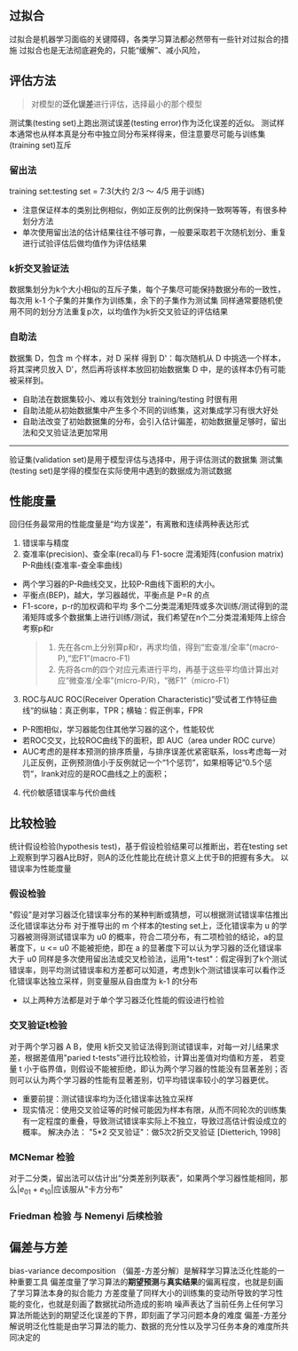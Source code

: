 ## 过拟合
过拟合是机器学习面临的关键障碍，各类学习算法都必然带有一些针对过拟合的措施
过拟合也是无法彻底避免的，只能“缓解”、减小风险，


## 评估方法
> 对模型的**泛化误差**进行评估，选择最小的那个模型

测试集(testing set)上跑出测试误差(testing error)作为泛化误差的近似。
测试样本通常也从样本真是分布中独立同分布采样得来，但注意要尽可能与训练集(training set)互斥

### 留出法
training set:testing set = 7:3(大约 2/3 ～ 4/5 用于训练)
* 注意保证样本的类别比例相似，例如正反例的比例保持一致啊等等，有很多种划分方法
* 单次使用留出法的估计结果往往不够可靠，一般要采取若干次随机划分、重复进行试验评估后做均值作为评估结果

### k折交叉验证法
数据集划分为k个大小相似的互斥子集，每个子集尽可能保持数据分布的一致性，每次用 k-1 个子集的并集作为训练集，余下的子集作为测试集
同样通常要随机使用不同的划分方法重复p次，以均值作为k折交叉验证的评估结果

### 自助法
数据集 D，包含 m 个样本，对 D 采样 得到 D'：每次随机从 D 中挑选一个样本，将其深拷贝放入 D'，然后再将该样本放回初始数据集 D 中，是的该样本仍有可能被采样到。
* 自助法在数据集较小、难以有效划分 training/testing 时很有用
* 自助法能从初始数据集中产生多个不同的训练集，这对集成学习有很大好处
* 自助法改变了初始数据集的分布，会引入估计偏差，初始数据量足够时，留出法和交叉验证法更加常用

---
验证集(validation set)是用于模型评估与选择中，用于评估测试的数据集
测试集(testing set)是学得的模型在实际使用中遇到的数据成为测试数据

## 性能度量
回归任务最常用的性能度量是“均方误差”，有离散和连续两种表达形式
1. 错误率与精度
2. 查准率(precision)、查全率(recall)与 F1-socre
  混淆矩阵(confusion matrix)
  P-R曲线(查准率-查全率曲线)
  * 两个学习器的P-R曲线交叉，比较P-R曲线下面积的大小。
  * 平衡点(BEP)，越大，学习器越优，平衡点是 P=R 的点
  * F1-score，p-r的加权调和平均
多个二分类混淆矩阵或多次训练/测试得到的混淆矩阵或多个数据集上进行训练/测试，我们希望在n个二分类混淆矩阵上综合考察p和r
    > 1. 先在各cm上分别算p和r，再求均值，得到“宏查准/全率”(macro-P),“宏F1”(macro-F1)
    > 2. 先将各cm的四个对应元素进行平均，再基于这些平均值计算出对应“微查准/全率”(micro-P/R)，“微F1”（micro-F1）
3. ROC与AUC
ROC(Receiver Operation Characteristic)”受试者工作特征曲线“的纵轴：真正例率，TPR；横轴：假正例率，FPR
* P-R图相似，学习器能包住其他学习器的这个，性能较优
* 若ROC交叉，比较ROC曲线下的面积，即 AUC（area under ROC curve）
* AUC考虑的是样本预测的排序质量，与排序误差优紧密联系，loss考虑每一对儿正反例，正例预测值小于反例就记一个“1个惩罚”，如果相等记”0.5个惩罚“，lrank对应的是ROC曲线之上的面积；
4. 代价敏感错误率与代价曲线

## 比较检验
统计假设检验(hypothesis test)，基于假设检验结果可以推断出，若在testing set上观察到学习器A比B好，则A的泛化性能比在统计意义上优于B的把握有多大。
以错误率为性能度量
### 假设检验
"假设"是对学习器泛化错误率分布的某种判断或猜想，可以根据测试错误率估推出泛化错误率达分布
对于推导出的 m 个样本的testing set上，泛化错误率为 u 的学习器被测得测试错误率为 u0 的概率，符合二项分布，有二项检验的结论，a的显著度下，u <= u0 不能被拒绝，即在 a 的显著度下可以认为学习器的泛化错误率大于 u0
同样是多次使用留出法或交叉检验法，运用"t-test"：假定得到了k个测试错误率，则平均测试错误率和方差都可以知道，考虑到k个测试错误率可以看作泛化错误率达独立采样，则变量服从自由度为 k-1 的t分布
* 以上两种方法都是对于单个学习器泛化性能的假设进行检验
### 交叉验证t检验
对于两个学习器 A B，使用 k折交叉验证法得到测试错误率，对每一对儿结果求差，根据差值用"paried t-tests"进行比较检验，计算出差值对均值和方差，
若变量 t 小于临界值，则假设不能被拒绝，即认为两个学习器的性能没有显著差别；否则可以认为两个学习器的性能有显著差别，切平均错误率较小的学习器更优。
* 重要前提：测试错误率均为泛化错误率达独立采样
* 现实情况：使用交叉验证等的时候可能因为样本有限，从而不同轮次的训练集有一定程度的重叠，导致测试错误率实际上不独立，导致过高估计假设成立的概率。
解决办法： "5*2 交叉验证"：做5次2折交叉验证 [Dietterich, 1998]
### MCNemar 检验
对于二分类，留出法可以估计出“分类差别列联表”，如果两个学习器性能相同，那么$|e_{01} + e_{10}|$应该服从"卡方分布"
### Friedman 检验 与 Nemenyi 后续检验

## 偏差与方差
bias-variance decomposition （偏差-方差分解）是解释学习算法泛化性能的一种重要工具
偏差度量了学习算法的**期望预测**与**真实结果**的偏离程度，也就是刻画了学习算法本身的拟合能力
方差度量了同样大小的训练集的变动所导致的学习性能的变化，也就是刻画了数据扰动所造成的影响
噪声表达了当前任务上任何学习算法所能达到的期望泛化误差的下界，即刻画了学习问题本身的难度
偏差-方差分解说明泛化性能是由学习算法的能力、数据的充分性以及学习任务本身的难度所共同决定的


